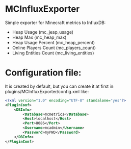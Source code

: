 # MCInfluxExporter

Simple exporter for Minecraft metrics to InfluxDB:
 * Heap Usage (mc_jeap_usage)
 * Heap Max (mc_heap_max)
 * Heap Usage Percent (mc_heap_percent)
 * Online Players Count (mc_players_count)
 * Living Entities Count (mc_living_entities)


# Configuration file:
It is created by default, but you can create it at first in plugins/MCInfluxExporter/config.xml like:
```xml
<?xml version="1.0" encoding="UTF-8" standalone="yes"?>
<PluginConf>
    <DBInfo>
        <Database>mcmetrics</Database>
        <Host>localhost</Host>
        <Port>8086</Port>
        <Username>mcadmin</Username>
        <Password>myPWD</Password>
    </DBInfo>
</PluginConf>

```